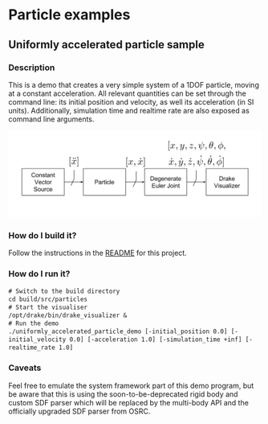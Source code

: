 # Particle examples

## Uniformly accelerated particle sample

### Description

This is a demo that creates a very simple system of a 1DOF particle, moving at a constant acceleration.
All relevant quantities can be set through the command line: its initial position and velocity, as
well its acceleration (in SI units). Additionally, simulation time and realtime rate are also exposed
as command line arguments.

![demo diagram](docs/uniformly_accelerated_particle_diagram.png)

### How do I build it?

Follow the instructions in the [README](../../README.md) for this project.

### How do I run it?

```
# Switch to the build directory
cd build/src/particles
# Start the visualiser
/opt/drake/bin/drake_visualizer &
# Run the demo
./uniformly_accelerated_particle_demo [-initial_position 0.0] [-initial_velocity 0.0] [-acceleration 1.0] [-simulation_time +inf] [-realtime_rate 1.0]
```

### Caveats

Feel free to emulate the system framework part of this demo program, but be aware that this is using the
soon-to-be-deprecated rigid body and custom SDF parser which will be replaced by the multi-body API and
the officially upgraded SDF parser from OSRC.
